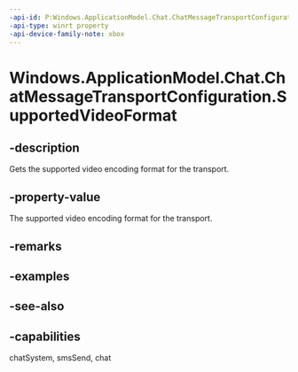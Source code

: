 ```yaml
---
-api-id: P:Windows.ApplicationModel.Chat.ChatMessageTransportConfiguration.SupportedVideoFormat
-api-type: winrt property
-api-device-family-note: xbox
---
```


<!-- Property syntax
public Windows.Media.MediaProperties.MediaEncodingProfile SupportedVideoFormat { get; }
-->

# Windows.ApplicationModel.Chat.ChatMessageTransportConfiguration.SupportedVideoFormat

## -description
Gets the supported video encoding format for the transport.

## -property-value
The supported video encoding format for the transport.

## -remarks

## -examples

## -see-also

## -capabilities
chatSystem, smsSend, chat
